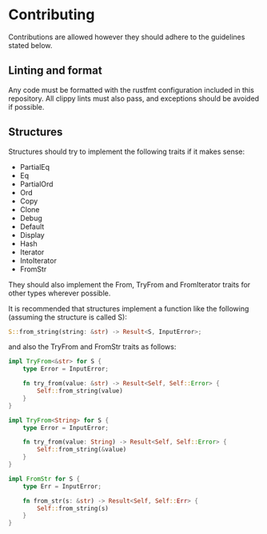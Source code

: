 # Contributing

Contributions are allowed however they should adhere to the guidelines stated below.

## Linting and format

Any code must be formatted with the rustfmt configuration included in this repository. All clippy lints must also pass, and exceptions should be avoided if possible.

## Structures

Structures should try to implement the following traits if it makes sense:

- PartialEq
- Eq
- PartialOrd
- Ord
- Copy
- Clone
- Debug
- Default
- Display
- Hash
- Iterator
- IntoIterator
- FromStr

They should also implement the From, TryFrom and FromIterator traits for other types wherever possible.

It is recommended that structures implement a function like the following (assuming the structure is called S):

```rust
S::from_string(string: &str) -> Result<S, InputError>;
```

and also the TryFrom and FromStr traits as follows:

```rust
impl TryFrom<&str> for S {
    type Error = InputError;

    fn try_from(value: &str) -> Result<Self, Self::Error> {
        Self::from_string(value)
    }
}

impl TryFrom<String> for S {
    type Error = InputError;

    fn try_from(value: String) -> Result<Self, Self::Error> {
        Self::from_string(&value)
    }
}

impl FromStr for S {
    type Err = InputError;

    fn from_str(s: &str) -> Result<Self, Self::Err> {
        Self::from_string(s)
    }
}
```
